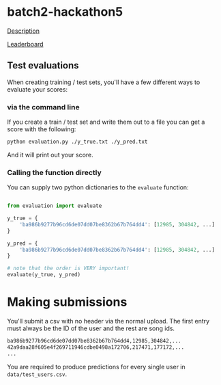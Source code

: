 # batch2-hackathon5

[Description](https://docs.google.com/document/d/1JeuxcWkFMZBHE3xZkM2OVcLKoxNk2bfg7aU9hzsqFvs/edit?usp=sharing)

[Leaderboard]()

## Test evaluations

When creating training / test sets, you'll have a few different ways to evaluate your scores:

### via the command line

If you create a train / test set and write them out to a file you can get a score with the following:

```bash
python evaluation.py ./y_true.txt ./y_pred.txt
```

And it will print out your score.

### Calling the function directly

You can supply two python dictionaries to the `evaluate` function:

```py

from evaluation import evaluate

y_true = {
    'ba986b9277b96cd6de07dd07be8362b67b764dd4': [12985, 304842, ...]
}

y_pred = {
    'ba986b9277b96cd6de07dd07be8362b67b764dd4': [12985, 304842, ...]
}

# note that the order is VERY important!
evaluate(y_true, y_pred)
```

# Making submissions

You'll submit a csv with no header via the normal upload. The first entry must always be the ID of the user and the rest
are song ids.

```bash
ba986b9277b96cd6de07dd07be8362b67b764dd4,12985,304842,...
42a9daa28f605e4f269711946cdbe0498a172706,217471,177172,...
...
```

You are required to produce predictions for every single user in `data/test_users.csv`.

